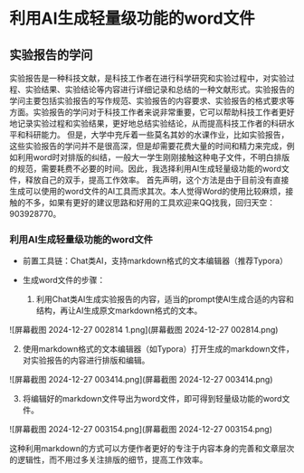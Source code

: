 # 利用AI生成轻量级功能的word文件

## 实验报告的学问
实验报告是一种科技文献，是科技工作者在进行科学研究和实验过程中，对实验过程、实验结果、实验结论等内容进行详细记录和总结的一种文献形式。实验报告的学问主要包括实验报告的写作规范、实验报告的内容要求、实验报告的格式要求等方面。实验报告的学问对于科技工作者来说非常重要，它可以帮助科技工作者更好地记录实验过程和实验结果，更好地总结实验结论，从而提高科技工作者的科研水平和科研能力。
但是，大学中充斥着一些莫名其妙的水课作业，比如实验报告，这些实验报告的学问并不是很高深，但是却需要花费大量的时间和精力来完成，例如利用word时对排版的纠结，一般大一学生刚刚接触这种电子文件，不明白排版的规范，需要耗费不必要的时间。因此，我选择利用AI生成轻量级功能的word文件，释放自己的双手，提高工作效率。
首先声明，这个方法是由于目前没有直接生成可以使用的word文件的AI工具而求其次。本人觉得Word的使用比较麻烦，接触的不多，如果有更好的建议思路和好用的工具欢迎来QQ找我，回归天空：903928770。

### 利用AI生成轻量级功能的word文件

- 前置工具链：Chat类AI，支持markdown格式的文本编辑器（推荐Typora）

- 生成word文件的步骤：

  1. 利用Chat类AI生成实验报告的内容，适当的prompt使AI生成合适的内容和结构，再让AI生成原文markdown格式的文本。

![屏幕截图 2024-12-27 002814 1.png](屏幕截图 2024-12-27 002814.png)
  
  2. 使用markdown格式的文本编辑器（如Typora）打开生成的markdown文件，对实验报告的内容进行排版和编辑。
  
![屏幕截图 2024-12-27 003414.png](屏幕截图 2024-12-27 003414.png)

  3. 将编辑好的markdown文件导出为word文件，即可得到轻量级功能的word文件。
  
![屏幕截图 2024-12-27 003154.png](屏幕截图 2024-12-27 003154.png)

这种利用markdown的方式可以方便作者更好的专注于内容本身的完善和文章层次的逻辑性，而不用过多关注排版的细节，提高工作效率。